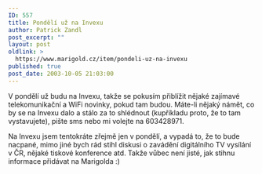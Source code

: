 ```yaml
---
ID: 557
title: Pondělí už na Invexu
author: Patrick Zandl
post_excerpt: ""
layout: post
oldlink: >
  https://www.marigold.cz/item/pondeli-uz-na-invexu
published: true
post_date: 2003-10-05 21:03:00
---
```

<p>
V pondělí už budu na Invexu, takže se pokusím přiblížit nějaké zajímavé telekomunikační a WiFi novinky, pokud tam budou. Máte-li nějaký námět, co by se na Invexu dalo a stálo za to&#160;shlédnout (kupříkladu proto, že to tam vystavujete), pište sms nebo mi volejte na 603428971. </p>

<p>
Na Invexu jsem tentokráte zřejmě jen v pondělí, a vypadá to, že to bude nacpané, mimo jiné bych rád stihl diskusi o zavádění digitálního TV vysílání v ČR, nějaké tiskové konference atd. Takže vůbec není jisté, jak stihnu informace přidávat na Marigolda :)</p>

